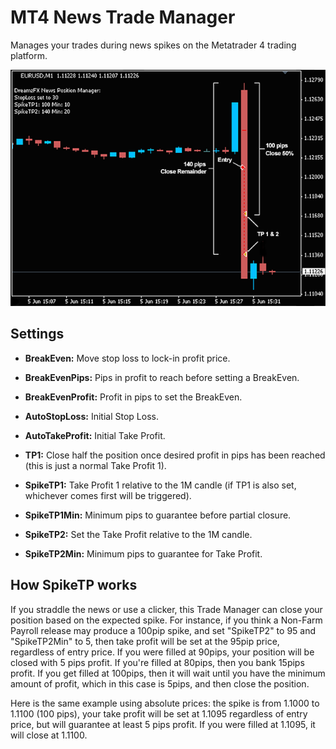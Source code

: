 # MT4 News Trade Manager
Manages your trades during news spikes on the Metatrader 4 trading platform.

![Features](screencap.png)

## Settings

- **BreakEven:**
Move stop loss to lock-in profit price.

- **BreakEvenPips:**
Pips in profit to reach before setting a BreakEven.

- **BreakEvenProfit:**
Profit in pips to set the BreakEven.

- **AutoStopLoss:**
Initial Stop Loss.

- **AutoTakeProfit:**
Initial Take Profit.

- **TP1:**
Close half the position once desired profit in pips has been reached (this is just a normal Take Profit 1).

- **SpikeTP1:**
Take Profit 1 relative to the 1M candle (if TP1 is also set, whichever comes first will be triggered).

- **SpikeTP1Min:**
Minimum pips to guarantee before partial closure.

- **SpikeTP2:**
Set the Take Profit relative to the 1M candle.

- **SpikeTP2Min:**
Minimum pips to guarantee for Take Profit.

## How SpikeTP works
If you straddle the news or use a clicker, this Trade Manager can close your position based on the expected spike. For instance, if you think a Non-Farm Payroll release may produce a 100pip spike, and set "SpikeTP2" to 95 and "SpikeTP2Min" to 5, then take profit will be set at the 95pip price, regardless of entry price. If you were filled at 90pips, your position will be closed with 5 pips profit. If you're filled at 80pips, then you bank 15pips profit. If you get filled at 100pips, then it will wait until you have the minimum amount of profit, which in this case is 5pips, and then close the position.

Here is the same example using absolute prices: the spike is from 1.1000 to 1.1100 (100 pips), your take profit will be set at 1.1095 regardless of entry price, but will guarantee at least 5 pips profit. If you were filled at 1.1095, it will close at 1.1100.
